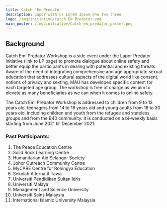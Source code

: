 ```yaml
---
title: Catch 'Em Predator
description: Lapor with us Lorem Ipsum One two three
logo: /img/initiative/Catch Em Predator.png
main_poster: /img/initiative/Catch_em_predator_poster.png
---
```



## Background

Catch Em’ Predator Workshop is a side event under the Lapor Predator initiative (link to LP page) to promote dialogue about online safety and better equip the participants in dealing with potential and existing threats. Aware of the need of integrating comprehensive and age appropriate sexual education that addresses cultural aspects of the digital world like consent, notions of privacy and sexting, MAU has developed specific content for each targeted age group. The workshop is free of charge as we aim to elevate as many beneficiaries as we can when it comes to online safety.

The Catch Em’ Predator Workshop is addressed to children from 9 to 13 years old, teenagers from 14 to 18 years old and young adults from 18 to 30 years old, including children and youth from the refugee and stateless groups and from the B40 community. It is conducted on a bi-weekly basis starting from June 2021 till December 2021.

### Past Participants:

1. The Peace Education Centre
2. Solid Rock Learning Centre
3. Humanitarian Aid Selangor Society
4. Johor Outreach Community Centre
5. MyCARE Centre for Rohingya Education
6. Sekolah Alternatif Tawa
7. Universiti Pendidikan Sultan Idris
8. Universiti Malaya
9. Management and Science University
10. Universiti Sains Malaysia
11. International Islamic University Malaysia
